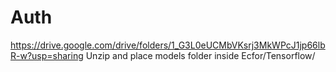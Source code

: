 # Auth

https://drive.google.com/drive/folders/1_G3L0eUCMbVKsrj3MkWPcJ1jp66lbR-w?usp=sharing
Unzip and place models folder inside Ecfor/Tensorflow/ 